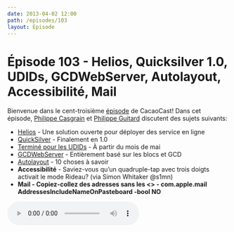 ```yaml
---
date: 2013-04-02 12:00
path: /episodes/103
layout: Episode
---
```

# Épisode 103 - Helios, Quicksilver 1.0, UDIDs, GCDWebServer, Autolayout, Accessibilité, Mail
<p>Bienvenue dans le cent-troisième <a href="https://archive.org/download/cacaocast/cacaocast_103.mp3" title="CacaoCast Episode 103">épisode</a> de CacaoCast! Dans cet épisode, <a href="http://www.twitter.com/philippec" title="Philippe Casgrain sur Twitter">Philippe Casgrain</a> et <a href="http://www.twitter.com/philippeguitard" title="Philippe Guitard sur Twitter">Philippe Guitard</a> discutent des sujets suivants:</p>
<ul><li><a href="http://helios.io" title="Helios">Helios</a> - Une solution ouverte pour déployer des service en ligne</li>
<li><a href="http://blog.qsapp.com/post/46268470658/quicksilver-an-interview-with-the-developers" title="QuickSilver">QuickSilver</a> - Finalement en 1.0</li>
<li><a href="https://developer.apple.com/news/index.php?id=3212013a" title="Terminé pour les UDIDs">Terminé pour les UDIDs</a> - À partir du mois de mai</li>
<li><a href="https://github.com/swisspol/GCDWebServer" title="GCDWebServer">GCDWebServer</a> - Entièrement basé sur les blocs et GCD</li>
<li><a href="http://oleb.net/blog/2013/03/things-you-need-to-know-about-cocoa-autolayout/" title="Autolayout">Autolayout</a> - 10 choses à savoir</li>
<li><strong>Accessibilité</strong> - Saviez-vous qu’un quadruple-tap avec trois doigts activait le mode Rideau? (via Simon Whitaker @s1mn)</li>
<li><strong>Mail - Copiez-collez des adresses sans les &lt;&gt; - com.apple.mail AddressesIncludeNameOnPasteboard -bool NO</strong></li>
</ul>
<p><audio controls><source src="https://archive.org/download/cacaocast/cacaocast_103.mp3" type="audio/mpeg"><source src="https://archive.org/download/cacaocast/cacaocast_103.mp3" type="audio/mp4">Votre navigateur ne supporte pas l'élément audio / Your browser does not support the audio element.</audio></p>

